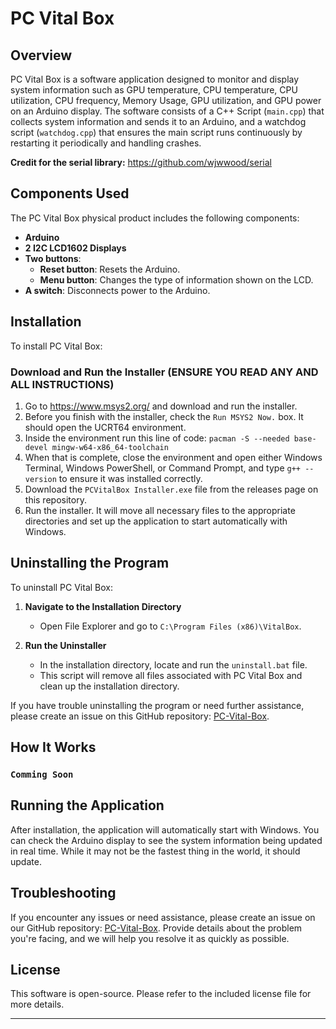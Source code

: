 # PC Vital Box

## Overview
PC Vital Box is a software application designed to monitor and display system information such as GPU temperature, CPU temperature, CPU utilization, CPU frequency, Memory Usage, GPU utilization, and GPU power on an Arduino display. The software consists of a C++ Script (`main.cpp`) that collects system information and sends it to an Arduino, and a watchdog script (`watchdog.cpp`) that ensures the main script runs continuously by restarting it periodically and handling crashes.

**Credit for the serial library:** https://github.com/wjwwood/serial 

## Components Used
The PC Vital Box physical product includes the following components:
- **Arduino**
- **2 I2C LCD1602 Displays**
- **Two buttons**:
  - **Reset button**: Resets the Arduino.
  - **Menu button**: Changes the type of information shown on the LCD.
- **A switch**: Disconnects power to the Arduino.

## Installation
To install PC Vital Box:

### Download and Run the Installer (**ENSURE YOU READ ANY AND ALL INSTRUCTIONS**)
1. Go to https://www.msys2.org/ and download and run the installer.
2. Before you finish with the installer, check the `Run MSYS2 Now.` box. It should open the UCRT64 environment.
3. Inside the environment run this line of code: `pacman -S --needed base-devel mingw-w64-x86_64-toolchain`
4. When that is complete, close the environment and open either Windows Terminal, Windows PowerShell, or Command Prompt, and type `g++ --version` to ensure it was installed correctly.
5. Download the `PCVitalBox Installer.exe` file from the releases page on this repository.
6. Run the installer. It will move all necessary files to the appropriate directories and set up the application to start automatically with Windows.

## Uninstalling the Program
To uninstall PC Vital Box:

1. **Navigate to the Installation Directory**
   - Open File Explorer and go to `C:\Program Files (x86)\VitalBox`.

2. **Run the Uninstaller**
   - In the installation directory, locate and run the `uninstall.bat` file.
   - This script will remove all files associated with PC Vital Box and clean up the installation directory.

If you have trouble uninstalling the program or need further assistance, please create an issue on this GitHub repository: [PC-Vital-Box](https://github.com/aaron-is-the-best2114/PC-Vital-Box).

## How It Works

### `Comming Soon`

## Running the Application
After installation, the application will automatically start with Windows. You can check the Arduino display to see the system information being updated in real time. While it may not be the fastest thing in the world, it should update.

## Troubleshooting
If you encounter any issues or need assistance, please create an issue on our GitHub repository: [PC-Vital-Box](https://github.com/aaron-is-the-best2114/PC-Vital-Box). Provide details about the problem you're facing, and we will help you resolve it as quickly as possible.

## License
This software is open-source. Please refer to the included license file for more details.

---
